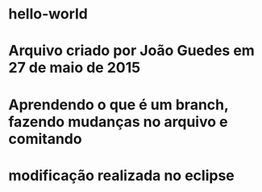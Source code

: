 # hello-world
# Arquivo criado por João Guedes em 27 de maio de 2015
# Aprendendo o que é um branch, fazendo mudanças no arquivo e comitando
# modificação realizada no eclipse

